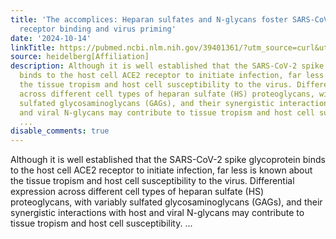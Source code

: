 ```yaml
---
title: 'The accomplices: Heparan sulfates and N-glycans foster SARS-CoV-2 spike:ACE2
  receptor binding and virus priming'
date: '2024-10-14'
linkTitle: https://pubmed.ncbi.nlm.nih.gov/39401361/?utm_source=curl&utm_medium=rss&utm_campaign=pubmed-2&utm_content=1FakS-2QOkCT8HsMOQP1bCRQ4YzyumYOmxmF0moLsQ3dFB1E9V&fc=20220326224207&ff=20241014190150&v=2.18.0.post9+e462414
source: heidelberg[Affiliation]
description: Although it is well established that the SARS-CoV-2 spike glycoprotein
  binds to the host cell ACE2 receptor to initiate infection, far less is known about
  the tissue tropism and host cell susceptibility to the virus. Differential expression
  across different cell types of heparan sulfate (HS) proteoglycans, with variably
  sulfated glycosaminoglycans (GAGs), and their synergistic interactions with host
  and viral N-glycans may contribute to tissue tropism and host cell susceptibility.
  ...
disable_comments: true
---
```

Although it is well established that the SARS-CoV-2 spike glycoprotein binds to the host cell ACE2 receptor to initiate infection, far less is known about the tissue tropism and host cell susceptibility to the virus. Differential expression across different cell types of heparan sulfate (HS) proteoglycans, with variably sulfated glycosaminoglycans (GAGs), and their synergistic interactions with host and viral N-glycans may contribute to tissue tropism and host cell susceptibility. ...